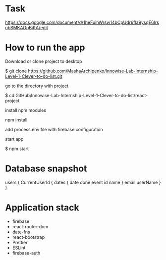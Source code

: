 # Task 
https://docs.google.com/document/d/1heFuihWrsw14bCpUdr6fla9ysqE6IrsobSMKAOpBiKA/edit

# How to run the app

Download or clone project to desktop

$ git clone https://github.com/MashaArchipenko/Innowise-Lab-Internship-Level-1-Clever-to-do-list.git

go to the directory with project

$ cd GitHub\Innowise-Lab-Internship-Level-1-Clever-to-do-list\react-project

install npm modules

npm install

add process.env file with firebase configuration

start app

$ npm start

# Database snapshot

users
{
    CurrentUserId
    {
        dates
        {
            date
            done
            event
            id
            name
        }
        email
        userName
    }
}


# Application stack

- firebase
- react-router-dom
- date-fns
- react-bootstrap
- Prettier
- ESLint
- firebase-auth





